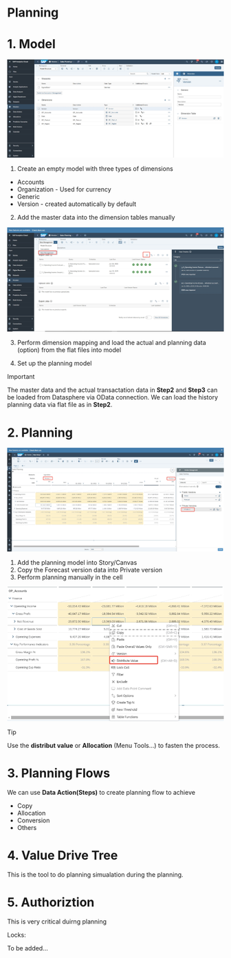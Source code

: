 # Planning

# 1. Model

![alt text](/SAC/Planning/images/PM1.png)

1. Create an empty model with three types of dimensions

- Accounts
- Organization - Used for currency
- Generic
- Version - created automatically by default

2. Add the master data into the dimension tables manually

![alt text](/SAC/Planning/images/PM2.png)

3. Perform dimension mapping and load the actual and planning data (option) from the flat files into model
   
4. Set up the planning model 

> [!Important]
> The master data and the actual transactation data in **Step2** and **Step3** can be loaded from Datasphere via OData connection. We can load the history planning data via flat file as in **Step2**.


# 2. Planning 
![alt text](/SAC/Planning/images/DP1.png)

1. Add the planning model into Story/Canvas
2. Copy the Forecast version data into Private version
3. Perform planning manually in the cell

![alt text](/SAC/Planning/images/DP2.png)

> [!Tip]
> Use the **distribut value** or **Allocation** (Menu Tools...) to fasten the process.

# 3. Planning Flows
We can use **Data Action(Steps)** to create planning flow to achieve

- Copy
- Allocation
- Conversion
- Others

# 4. Value Drive Tree

This is the tool to do planning simualation during the planning.

# 5. Authoriztion

This is very critical duirng planning

Locks:

To be added...
